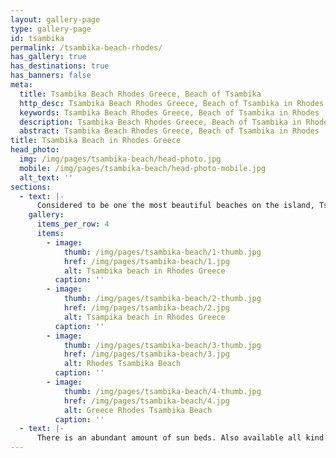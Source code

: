 ```yaml
---
layout: gallery-page
type: gallery-page
id: tsambika
permalink: /tsambika-beach-rhodes/
has_gallery: true
has_destinations: true
has_banners: false
meta:
  title: Tsambika Beach Rhodes Greece, Beach of Tsambika
  http_desc: Tsambika Beach Rhodes Greece, Beach of Tsambika in Rhodes
  keywords: Tsambika Beach Rhodes Greece, Beach of Tsambika in Rhodes
  description: Tsambika Beach Rhodes Greece, Beach of Tsambika in Rhodes
  abstract: Tsambika Beach Rhodes Greece, Beach of Tsambika in Rhodes
title: Tsambika Beach in Rhodes Greece
head_photo:
  img: /img/pages/tsambika-beach/head-photo.jpg
  mobile: /img/pages/tsambika-beach/head-photo-mobile.jpg
  alt_text: ''
sections:
  - text: |-
      Considered to be one the most beautiful beaches on the island, Tsambika Beach (or Tsampika Beach) is located on the eastern coast just 26km (17miles) from Rhodes town. The name was derived from the name of a small monastery called the Virgin of Tsambika, which lies 340 meters up a hill. You should visit the place, especially if you want to see a panoramic view of the bay.  Tsambika looks like it was taken straight from a postcard. The pristine beach stretches over 800 meters, it boasts fine golden sand and only a few stones so you can go barefoot. The water is crystal clear so you will have an unforgettable swimming experience. 
    gallery:
      items_per_row: 4
      items:
        - image:
            thumb: /img/pages/tsambika-beach/1-thumb.jpg
            href: /img/pages/tsambika-beach/1.jpg
            alt: Tsambika beach in Rhodes Greece
          caption: ''
        - image:
            thumb: /img/pages/tsambika-beach/2-thumb.jpg
            href: /img/pages/tsambika-beach/2.jpg
            alt: Tsampika beach in Rhodes Greece
          caption: ''
        - image:
            thumb: /img/pages/tsambika-beach/3-thumb.jpg
            href: /img/pages/tsambika-beach/3.jpg
            alt: Rhodes Tsambika Beach
          caption: ''
        - image:
            thumb: /img/pages/tsambika-beach/4-thumb.jpg
            href: /img/pages/tsambika-beach/4.jpg
            alt: Greece Rhodes Tsambika Beach
          caption: ''
  - text: |-
      There is an abundant amount of sun beds. Also available all kind of water sports, few small canteens and a restaurant. The southern part of the beach is considered as a nudist beach, but officially it is not.  The shallow water make Tsambika beach very suitable for children of all ages.
---
```


